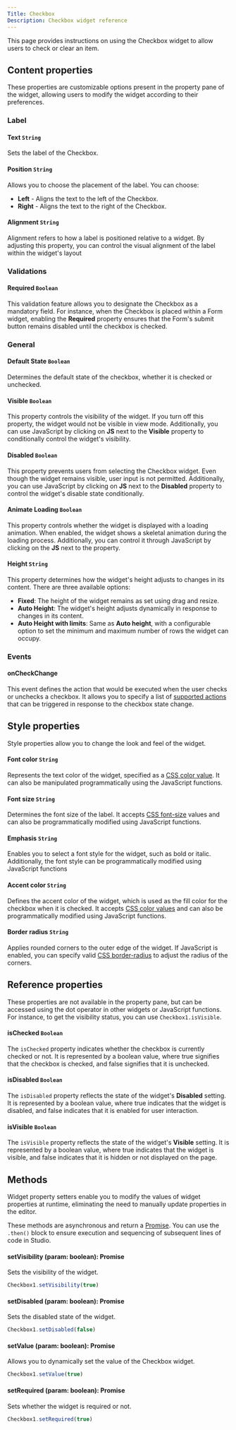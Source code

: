 ```yaml
---
Title: Checkbox
Description: Checkbox widget reference
---
```


<!--
README

For guidance on how to write documenation, see https://dev.stage.spread.ai/docs/contributor/guide.html. Contact Documentation when this document is ready for review.
-->

This page provides instructions on using the Checkbox widget to allow users to check or clear an item.

## Content properties

These properties are customizable options present in the property pane of the widget, allowing users to modify the widget according to their preferences.

### Label

#### Text `String`

 Sets the label of the Checkbox.

#### Position `String`

 Allows you to choose the placement of the label. You can choose:

* **Left** - Aligns the text to the left of the Checkbox.
* **Right** - Aligns the text to the right of the Checkbox.

#### Alignment `String`

Alignment refers to how a label is positioned relative to a widget. By adjusting this property, you can control the visual alignment of the label within the widget's layout

### Validations

#### Required `Boolean`

This validation feature allows you to designate the Checkbox as a mandatory field. For instance, when the Checkbox is placed within a Form widget, enabling the **Required** property ensures that the Form's submit button remains disabled until the checkbox is checked.

### General

#### Default State `Boolean`

Determines the default state of the checkbox, whether it is checked or unchecked.

#### Visible `Boolean`

This property controls the visibility of the widget. If you turn off this property, the widget would not be visible in view mode. Additionally, you can use JavaScript by clicking on **JS** next to the **Visible** property to conditionally control the widget's visibility.

#### Disabled `Boolean`

This property prevents users from selecting the Checkbox widget. Even though the widget remains visible, user input is not permitted. Additionally, you can use JavaScript by clicking on **JS** next to the **Disabled** property to control the widget's disable state conditionally.

#### Animate Loading `Boolean`

This property controls whether the widget is displayed with a loading animation. When enabled, the widget shows a skeletal animation during the loading process. Additionally, you can control it through JavaScript by clicking on the **JS** next to the property.

#### Height `String`

This property determines how the widget's height adjusts to changes in its content. There are three available options:

* **Fixed**: The height of the widget remains as set using drag and resize.
* **Auto Height**: The widget's height adjusts dynamically in response to changes in its content.
* **Auto Height with limits**: Same as **Auto height**, with a configurable option to set the minimum and maximum number of rows the widget can occupy.

### Events

#### onCheckChange

This event defines the action that would be executed when the user checks or unchecks a checkbox. It allows you to specify a list of [supported actions](../../reference/framework/global-functions.md) that can be triggered in response to the checkbox state change.

## Style properties

Style properties allow you to change the look and feel of the widget.

#### Font color `String`

Represents the text color of the widget, specified as a [CSS color value](https://developer.mozilla.org/en-US/docs/Web/CSS/color).  It can also be manipulated programmatically using the JavaScript functions.

#### Font size `String`

Determines the font size of the label. It accepts [CSS font-size](https://developer.mozilla.org/en-US/docs/Web/CSS/font-size) values and can also be programmatically modified using JavaScript functions.

#### Emphasis `String`

Enables you to select a font style for the widget, such as bold or italic. Additionally, the font style can be programmatically modified using JavaScript functions

#### Accent color `String`

Defines the accent color of the widget, which is used as the fill color for the checkbox when it is checked. It accepts [CSS color values](https://developer.mozilla.org/en-US/docs/Web/CSS/color) and can also be programmatically modified using JavaScript functions.

#### Border radius `String`

Applies rounded corners to the outer edge of the widget. If JavaScript is enabled, you can specify valid [CSS border-radius](https://developer.mozilla.org/en-US/docs/Web/CSS/border-radius) to adjust the radius of the corners.

## Reference properties

These properties are not available in the property pane, but can be accessed using the dot operator in other widgets or JavaScript functions. For instance, to get the visibility status, you can use `Checkbox1.isVisible`.

#### isChecked `Boolean`

The `isChecked` property indicates whether the checkbox is currently checked or not. It is represented by a boolean value, where true signifies that the checkbox is checked, and false signifies that it is unchecked.

#### isDisabled `Boolean`

The `isDisabled` property reflects the state of the widget's **Disabled** setting. It is represented by a boolean value, where true indicates that the widget is disabled, and false indicates that it is enabled for user interaction.

#### isVisible `Boolean`

The `isVisible` property reflects the state of the widget's **Visible** setting. It is represented by a boolean value, where true indicates that the widget is visible, and false indicates that it is hidden or not displayed on the page.

## Methods

Widget property setters enable you to modify the values of widget properties at runtime, eliminating the need to manually update properties in the editor.

These methods are asynchronous and return a [Promise](/writing-code-in-studio/using-js-promises.md). You can use the `.then()` block to ensure execution and sequencing of subsequent lines of code in Studio.

#### setVisibility (param: boolean): Promise

Sets the visibility of the widget.

```js
Checkbox1.setVisibility(true)
```

#### setDisabled (param: boolean): Promise

Sets the disabled state of the widget.

```js
Checkbox1.setDisabled(false)
```

#### setValue (param: boolean): Promise

Allows you to dynamically set the value of the Checkbox widget.

```js
Checkbox1.setValue(true)
```

#### setRequired (param: boolean): Promise

Sets whether the widget is required or not.

```js
Checkbox1.setRequired(true)
```
